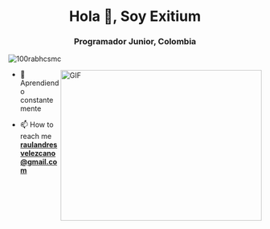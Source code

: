 <h1 align="center">Hola 👋, Soy Exitium 
<h3 align="center">Programador Junior, Colombia</h3>

<p align="left"> <img src="https://komarev.com/ghpvc/?username=100rabhcsmc&label=Profile%20views&color=0e75b6&style=flat" alt="100rabhcsmc" /> </p>

  <img align="right" top="500" height="300" width="400" alt="GIF" src="https://media.giphy.com/media/SWoSkN6DxTszqIKEqv/giphy.gif">
</a>

- 🌱 Aprendiendo constantemente
   

- 📫 How to reach me **raulandresvelezcano@gmail.com**

<br/>

<p align="center">



</p>


